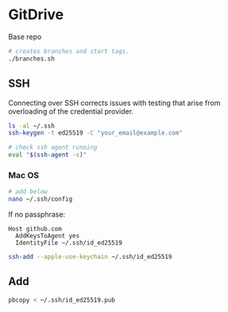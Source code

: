 # GitDrive

Base repo

```sh
# creates branches and start tags.
./branches.sh
```



## SSH
Connecting over SSH corrects issues with testing that arise from overloading of the credential provider.

```sh
ls -al ~/.ssh
ssh-keygen -t ed25519 -C "your_email@example.com"

# check ssh agent running
eval "$(ssh-agent -s)"
```

### Mac OS
```sh
# add below 
nano ~/.ssh/config
```

If no passphrase:
```
Host github.com
  AddKeysToAgent yes
  IdentityFile ~/.ssh/id_ed25519
```

```sh
ssh-add --apple-use-keychain ~/.ssh/id_ed25519
```

## Add
```sh
pbcopy < ~/.ssh/id_ed25519.pub
```